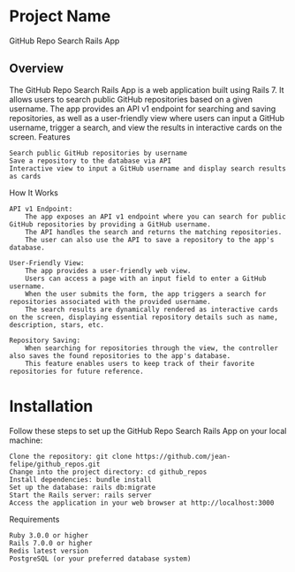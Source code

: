 # Project Name

GitHub Repo Search Rails App
## Overview

The GitHub Repo Search Rails App is a web application built using Rails 7. It allows users to search public GitHub repositories based on a given username. The app provides an API v1 endpoint for searching and saving repositories, as well as a user-friendly view where users can input a GitHub username, trigger a search, and view the results in interactive cards on the screen.
Features

    Search public GitHub repositories by username
    Save a repository to the database via API
    Interactive view to input a GitHub username and display search results as cards

How It Works

    API v1 Endpoint:
        The app exposes an API v1 endpoint where you can search for public GitHub repositories by providing a GitHub username.
        The API handles the search and returns the matching repositories.
        The user can also use the API to save a repository to the app's database.

    User-Friendly View:
        The app provides a user-friendly web view.
        Users can access a page with an input field to enter a GitHub username.
        When the user submits the form, the app triggers a search for repositories associated with the provided username.
        The search results are dynamically rendered as interactive cards on the screen, displaying essential repository details such as name, description, stars, etc.

    Repository Saving:
        When searching for repositories through the view, the controller also saves the found repositories to the app's database.
        This feature enables users to keep track of their favorite repositories for future reference.

# Installation

Follow these steps to set up the GitHub Repo Search Rails App on your local machine:

    Clone the repository: git clone https://github.com/jean-felipe/github_repos.git
    Change into the project directory: cd github_repos
    Install dependencies: bundle install
    Set up the database: rails db:migrate
    Start the Rails server: rails server
    Access the application in your web browser at http://localhost:3000

Requirements

    Ruby 3.0.0 or higher
    Rails 7.0.0 or higher
    Redis latest version
    PostgreSQL (or your preferred database system)

